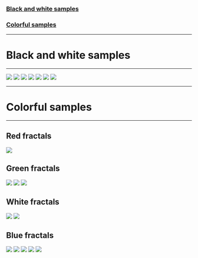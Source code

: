 ### [Black and white samples](#black-and-white-samples)

### [Colorful samples](#colorful-samples)

---

# Black and white samples

---

![](assets/black_and_white/black_and_white_fractal_1.png)
![](assets/black_and_white/black_and_white_fractal_2.png)
![](assets/black_and_white/black_and_white_fractal_3.png)
![](assets/black_and_white/black_and_white_fractal_4.png)
![](assets/black_and_white/black_and_white_fractal_5.png)
![](assets/black_and_white/black_and_white_fractal_6.png)
![](assets/black_and_white/black_and_white_fractal_7.png)

---

# Colorful samples

---

## Red fractals

![](assets/red/red_fractal_1.png)

## Green fractals

![](assets/green/green_fractal_1.png)
![](assets/green/green_fractal_2.png)
![](assets/green/green_fractal_3.png)

## White fractals

![](assets/white/white_fractal_1.png)
![](assets/white/white_fractal_2.png)

## Blue fractals

![](assets/blue/blue_fractal_1.png)
![](assets/blue/blue_fractal_2.png)
![](assets/blue/blue_fractal_3.png)
![](assets/blue/blue_fractal_4.png)
![](assets/blue/blue_fractal_5.png)
